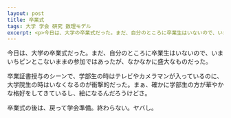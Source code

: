 ```yaml
---
layout: post
title: 卒業式
tags: 大学 学会 研究 数理モデル
excerpt: <p>今日は、大学の卒業式だった。まだ、自分のところに卒業生はいないので、いまいちピンとこないままの参加ではあったが、なかなかに盛大なものだった。</p>
---
```


今日は、大学の卒業式だった。まだ、自分のところに卒業生はいないので、いまいちピンとこないままの参加ではあったが、なかなかに盛大なものだった。

卒業証書授与のシーンで、学部生の時はテレビやカメラマンが入っているのに、大学院生の時はいなくなるのが衝撃的だった。まぁ、確かに学部生の方が華やかな格好をしてきているし、絵になるんだろうけどさ。

卒業式の後は、戻って学会準備。終わらない。ヤバし。
